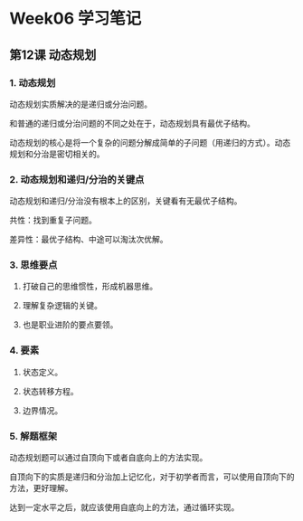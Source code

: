 # Week06 学习笔记

## 第12课  动态规划

### 1. 动态规划

动态规划实质解决的是递归或分治问题。

和普通的递归或分治问题的不同之处在于，动态规划具有最优子结构。

动态规划的核心是将一个复杂的问题分解成简单的子问题（用递归的方式）。动态规划和分治是密切相关的。

### 2. 动态规划和递归/分治的关键点

动态规划和递归/分治没有根本上的区别，关键看有无最优子结构。

共性：找到重复子问题。

差异性：最优子结构、中途可以淘汰次优解。

### 3. 思维要点

1. 打破自己的思维惯性，形成机器思维。

2. 理解复杂逻辑的关键。

3. 也是职业进阶的要点要领。

### 4. 要素

1. 状态定义。

2. 状态转移方程。

3. 边界情况。

### 5. 解题框架

动态规划题可以通过自顶向下或者自底向上的方法实现。

自顶向下的实质是递归和分治加上记忆化，对于初学者而言，可以使用自顶向下的方法，更好理解。

达到一定水平之后，就应该使用自底向上的方法，通过循环实现。

